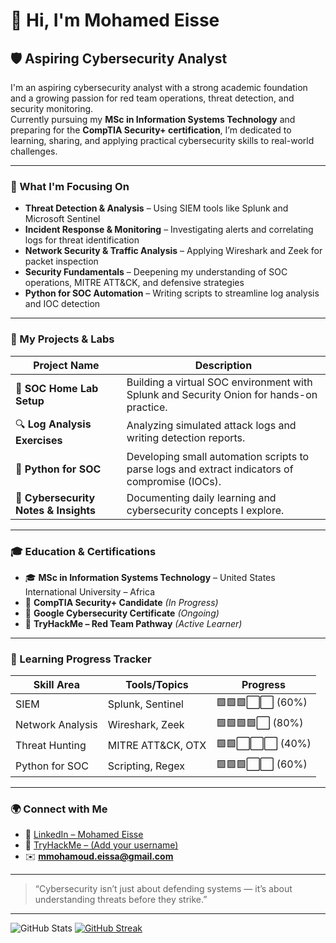# 👋 Hi, I'm Mohamed Eisse  

## 🛡️ Aspiring Cybersecurity Analyst  
I'm an aspiring cybersecurity analyst with a strong academic foundation and a growing passion for red team operations, threat detection, and security monitoring.  
Currently pursuing my **MSc in Information Systems Technology** and preparing for the **CompTIA Security+ certification**, I’m dedicated to learning, sharing, and applying practical cybersecurity skills to real-world challenges.  

---

### 🎯 What I'm Focusing On
- **Threat Detection & Analysis** – Using SIEM tools like Splunk and Microsoft Sentinel  
- **Incident Response & Monitoring** – Investigating alerts and correlating logs for threat identification  
- **Network Security & Traffic Analysis** – Applying Wireshark and Zeek for packet inspection  
- **Security Fundamentals** – Deepening my understanding of SOC operations, MITRE ATT&CK, and defensive strategies  
- **Python for SOC Automation** – Writing scripts to streamline log analysis and IOC detection  

---

### 💼 My Projects & Labs
| Project Name | Description |
|---------------|-------------|
| 🧿 **SOC Home Lab Setup** | Building a virtual SOC environment with Splunk and Security Onion for hands-on practice. |
| 🔍 **Log Analysis Exercises** | Analyzing simulated attack logs and writing detection reports. |
| 🐍 **Python for SOC** | Developing small automation scripts to parse logs and extract indicators of compromise (IOCs). |
| 📘 **Cybersecurity Notes & Insights** | Documenting daily learning and cybersecurity concepts I explore. |

---

### 🎓 Education & Certifications
- 🎓 **MSc in Information Systems Technology** – United States International University – Africa  
- 🧠 **CompTIA Security+ Candidate** *(In Progress)*  
- 🎯 **Google Cybersecurity Certificate** *(Ongoing)*  
- 🧩 **TryHackMe – Red Team Pathway** *(Active Learner)*  

---

### 🧠 Learning Progress Tracker
| Skill Area | Tools/Topics | Progress |
|-------------|---------------|-----------|
| SIEM | Splunk, Sentinel | 🟩🟩🟩⬜⬜ (60%) |
| Network Analysis | Wireshark, Zeek | 🟩🟩🟩🟩⬜ (80%) |
| Threat Hunting | MITRE ATT&CK, OTX | 🟩🟩⬜⬜⬜ (40%) |
| Python for SOC | Scripting, Regex | 🟩🟩🟩⬜⬜ (60%) |

---

### 🌍 Connect with Me
- 💼 [LinkedIn – Mohamed Eisse](https://www.linkedin.com/in/moeisse/)  
- 🧠 [TryHackMe – (Add your username)](https://tryhackme.com/p/mmohamoud.eissa)  
- ✉️ **mmohamoud.eissa@gmail.com**  

---

> “Cybersecurity isn’t just about defending systems — it’s about understanding threats before they strike.”  

---

![GitHub Stats](https://github-readme-stats.vercel.app/api?username=MohamedEisse&show_icons=true&theme=radical)
[![GitHub Streak](https://streak-stats.demolab.com?user=MohamedEisse&theme=dark&hide_border=true)](https://git.io/streak-stats)
